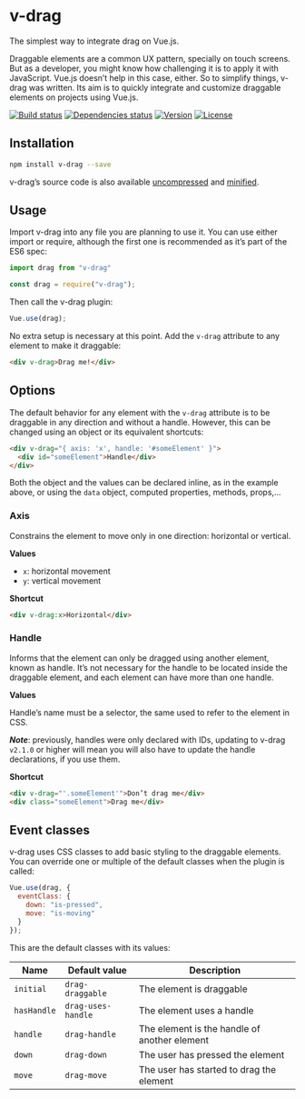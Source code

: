 # v-drag

The simplest way to integrate drag on Vue.js.

Draggable elements are a common UX pattern, specially on touch screens. But as a developer, you might know how challenging it is to apply it with JavaScript. Vue.js doesn’t help in this case, either. So to simplify things, v-drag was written. Its aim is to quickly integrate and customize draggable elements on projects using Vue.js.

[![Build status](https://travis-ci.org/nil/v-drag.svg?branch=master)](https://travis-ci.org/nil/v-drag)
[![Dependencies status](https://img.shields.io/david/dev/nil/v-drag.svg)](https://david-dm.org/nil/v-drag)
[![Version](https://img.shields.io/npm/v/v-drag.svg)](https://www.npmjs.com/package/v-drag)
[![License](https://img.shields.io/npm/l/v-drag.svg)](https://github.com/nil/v-drag/blob/master/LICENSE)

## Installation

```sh
npm install v-drag --save
```

v-drag’s source code is also available [uncompressed](https://raw.githubusercontent.com/nil/v-drag/master/src/index.js) and [minified](https://raw.githubusercontent.com/nil/v-drag/master/src/index.min.js).

## Usage

Import v-drag into any file you are planning to use it. You can use either import or require, although the first one is recommended as it’s part of the ES6 spec:

```js
import drag from "v-drag"
```

```js
const drag = require("v-drag");
```

Then call the v-drag plugin:

```js
Vue.use(drag);
```

No extra setup is necessary at this point. Add the `v-drag` attribute to any element to make it draggable:

```html
<div v-drag>Drag me!</div>
```

## Options

The default behavior for any element with the `v-drag` attribute is to be draggable in any direction and without a handle. However, this can be changed using an object or its equivalent shortcuts:

```html
<div v-drag="{ axis: 'x', handle: '#someElement' }">
  <div id="someElement">Handle</div>
</div>
```

Both the object and the values can be declared inline, as in the example above, or using the `data` object, computed properties, methods, props,…

### Axis

Constrains the element to move only in one direction: horizontal or vertical.

**Values**

- `x`: horizontal movement
- `y`: vertical movement

**Shortcut**

```html
<div v-drag:x>Horizontal</div>
```

### Handle

Informs that the element can only be dragged using another element, known as handle. It’s not necessary for the handle to be located inside the draggable element, and each element can have more than one handle.

**Values**

Handle’s name must be a selector, the same used to refer to the element in CSS.

***Note***: previously, handles were only declared with IDs, updating to v-drag `v2.1.0` or higher will mean you will also have to update the handle declarations, if you use them.

**Shortcut**

```html
<div v-drag="'.someElement'">Don’t drag me</div>
<div class="someElement">Drag me</div>
```

## Event classes

v-drag uses CSS classes to add basic styling to the draggable elements. You can override one or multiple of the default classes when the plugin is called:

```js
Vue.use(drag, {
  eventClass: {
    down: "is-pressed",
    move: "is-moving"
  }
});
```

This are the default classes with its values:

| Name        | Default value      | Description                                  	|
|-------------|--------------------|----------------------------------------------	|
| `initial`   | `drag-draggable`   | The element is draggable                     	|
| `hasHandle` | `drag-uses-handle` | The element uses a handle                    	|
| `handle`    | `drag-handle`      | The element is the handle of another element 	|
| `down`      | `drag-down`        | The user has pressed the element             	|
| `move`      | `drag-move`        | The user has started to drag the element     	|
